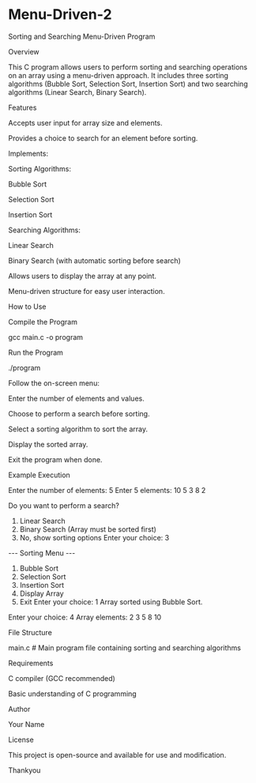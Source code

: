 # Menu-Driven-2

Sorting and Searching Menu-Driven Program

Overview

This C program allows users to perform sorting and searching operations on an array using a menu-driven approach. It includes three sorting algorithms (Bubble Sort, Selection Sort, Insertion Sort) and two searching algorithms (Linear Search, Binary Search).

Features

Accepts user input for array size and elements.

Provides a choice to search for an element before sorting.

Implements:

Sorting Algorithms:

Bubble Sort

Selection Sort

Insertion Sort

Searching Algorithms:

Linear Search

Binary Search (with automatic sorting before search)

Allows users to display the array at any point.

Menu-driven structure for easy user interaction.

How to Use

Compile the Program

gcc main.c -o program

Run the Program

./program

Follow the on-screen menu:

Enter the number of elements and values.

Choose to perform a search before sorting.

Select a sorting algorithm to sort the array.

Display the sorted array.

Exit the program when done.

Example Execution

Enter the number of elements: 5
Enter 5 elements:
10 5 3 8 2

Do you want to perform a search?
1. Linear Search
2. Binary Search (Array must be sorted first)
3. No, show sorting options
Enter your choice: 3

--- Sorting Menu ---
1. Bubble Sort
2. Selection Sort
3. Insertion Sort
4. Display Array
5. Exit
Enter your choice: 1
Array sorted using Bubble Sort.

Enter your choice: 4
Array elements: 2 3 5 8 10

File Structure

main.c  # Main program file containing sorting and searching algorithms

Requirements

C compiler (GCC recommended)

Basic understanding of C programming

Author

Your Name

License

This project is open-source and available for use and modification.

Thankyou
